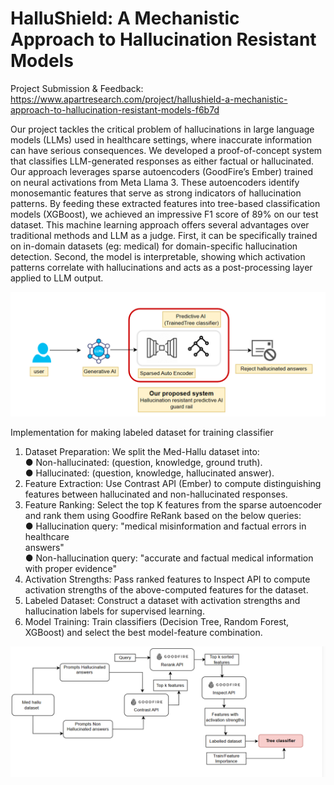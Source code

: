 <h1>HalluShield: A Mechanistic Approach to
Hallucination Resistant Models</h1>

Project Submission & Feedback: https://www.apartresearch.com/project/hallushield-a-mechanistic-approach-to-hallucination-resistant-models-f6b7d

Our project tackles the critical problem of hallucinations in large language models (LLMs) used in
healthcare settings, where inaccurate information can have serious consequences. We developed a
proof-of-concept system that classifies LLM-generated responses as either factual or hallucinated.
Our approach leverages sparse autoencoders (GoodFire’s Ember) trained on neural activations
from Meta Llama 3. These autoencoders identify monosemantic features that serve as strong
indicators of hallucination patterns. By feeding these extracted features into tree-based
classification models (XGBoost), we achieved an impressive F1 score of 89% on our test dataset.
This machine learning approach offers several advantages over traditional methods and LLM as a
judge. First, it can be specifically trained on in-domain datasets (eg: medical) for domain-specific
hallucination detection. Second, the model is interpretable, showing which activation patterns
correlate with hallucinations and acts as a post-processing layer applied to LLM output.

![screenshot](paper/images/arhcitcture_diagram.png)


Implementation for making labeled dataset for training classifier
1. Dataset Preparation: We split the Med-Hallu dataset into:<br>
● Non-hallucinated: (question, knowledge, ground truth).<br>
● Hallucinated: (question, knowledge, hallucinated answer).
2. Feature Extraction: Use Contrast API (Ember) to compute distinguishing features between
hallucinated and non-hallucinated responses.
3. Feature Ranking: Select the top K features from the sparse autoencoder and rank them using
Goodfire ReRank based on the below queries:<br>
● Hallucination query: "medical misinformation and factual errors in healthcare<br>
answers"<br>
● Non-hallucination query: "accurate and factual medical information with proper
evidence"
4. Activation Strengths: Pass ranked features to Inspect API to compute activation strengths of
the above-computed features for the dataset.
5. Labeled Dataset: Construct a dataset with activation strengths and hallucination labels for
supervised learning.
6. Model Training: Train classifiers (Decision Tree, Random Forest, XGBoost) and select the best
model-feature combination.

![screenshot](paper/images/training_process.png)

